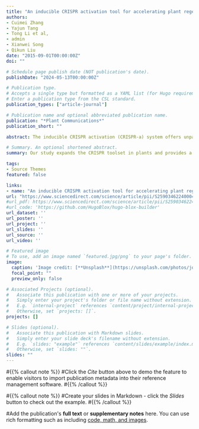 ```yaml
---
title: "An inducible CRISPR activation tool for accelerating plant regeneration"
authors:
- Cuimei Zhang 
- Yajun Tang 
- Tong Li et al,
- admin
- Xianwei Song 
- Qikun Liu
date: "2015-09-01T00:00:00Z"
doi: ""

# Schedule page publish date (NOT publication's date).
publishDate: "2024-05-13T00:00:00Z"

# Publication type.
# Accepts a single type but formatted as a YAML list (for Hugo requirements).
# Enter a publication type from the CSL standard.
publication_types: ["article-journal"]

# Publication name and optional abbreviated publication name.
publication: "*Plant Communications*"
publication_short: ""

abstract: The inducible CRISPR activation (CRISPR-a) system offers unparalleled precision and versatility for regulating endogenous genes, making it highly sought after in plant research. In this study, we developed a chemically inducible CRISPR-a tool for plants called ER-Tag by combining the LexA-VP16-ER inducible system with the SunTag CRISPR-a system. We systematically compared different induction strategies and achieved high efficiency in target gene activation. We demonstrated that guide RNAs can be multiplexed and pooled for large-scale screening of effective morphogenic genes and gene pairs involved in plant regeneration. Further experiments showed that induced activation of these morphogenic genes can accelerate regeneration and improve regeneration efficiency in both eudicot and monocot plants, including alfalfa, woodland strawberry, and sheepgrass. Our study expands the CRISPR toolset in plants and provides a powerful new strategy for studying gene function when constitutive expression is not feasible or ideal.

# Summary. An optional shortened abstract.
summary: Our study expands the CRISPR toolset in plants and provides a powerful new strategy for studying gene function when constitutive expression is not feasible or ideal.

tags:
- Source Themes
featured: false

links:
- name: "An inducible CRISPR activation tool for accelerating plant regeneration"
url: "https://www.sciencedirect.com/science/article/pii/S2590346224000439"
#url_pdf: https://www.sciencedirect.com/science/article/pii/S2590346224000439
#url_code: 'https://github.com/HugoBlox/hugo-blox-builder'
url_dataset: ''
url_poster: ''
url_project: ''
url_slides: ''
url_source: ''
url_video: ''

# Featured image
# To use, add an image named `featured.jpg/png` to your page's folder. 
image:
  caption: 'Image credit: [**Unsplash**](https://unsplash.com/photos/jdD8gXaTZsc)'
  focal_point: ""
  preview_only: false

# Associated Projects (optional).
#   Associate this publication with one or more of your projects.
#   Simply enter your project's folder or file name without extension.
#   E.g. `internal-project` references `content/project/internal-project/index.md`.
#   Otherwise, set `projects: []`.
projects: []

# Slides (optional).
#   Associate this publication with Markdown slides.
#   Simply enter your slide deck's filename without extension.
#   E.g. `slides: "example"` references `content/slides/example/index.md`.
#   Otherwise, set `slides: ""`.
slides: ""
---
```


#{{% callout note %}}
#Click the *Cite* button above to demo the feature to enable visitors to import publication metadata into their reference management software.
#{{% /callout %}}

#{{% callout note %}}
#Create your slides in Markdown - click the *Slides* button to check out the example.
#{{% /callout %}}

#Add the publication's **full text** or **supplementary notes** here. You can use rich formatting such as including [code, math, and images](https://docs.hugoblox.com/content/writing-markdown-latex/).
